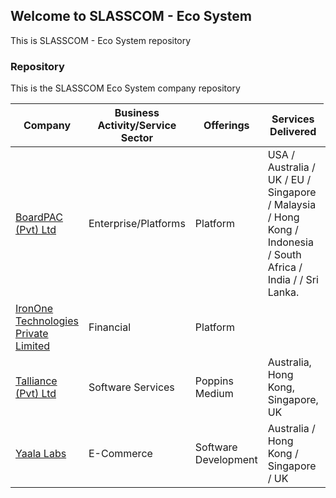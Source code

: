 ## Welcome to SLASSCOM - Eco System

This is SLASSCOM - Eco System repository

<div id="data-table" class="container mb-5">
    <div class="section-title col-lg-8 col-md-10 ml-auto mr-auto">
        <h3 class="mb-4 ">Repository</h3>
        <p>This is the SLASSCOM Eco System company repository</p>
    </div>
    <div class="example col-md-10 ml-auto mr-auto">
        <table class="table table-striped table-responsive">
            <thead>
                <tr>
                    <th>Company</th>
                    <th>Business Activity/Service Sector</th>
                    <th>Offerings</th>
                    <th>Services Delivered</th>
                </tr>
            </thead>
            <tbody>
                <tr>
                    <td><a href="https://www.boardpac.co" TARGET="_blank">BoardPAC (Pvt) Ltd</a></td>
                    <td>Enterprise/Platforms</td>
                    <td>Platform</td>
                    <td>USA / Australia / UK / EU / Singapore / Malaysia / Hong Kong / Indonesia / South Africa / India / / Sri Lanka.</td>
                </tr>
                <tr>
                    <td><a href="https://www.irononetech.com/" TARGET="_blank">IronOne Technologies Private Limited</a></td>
                    <td>Financial</td>
                    <td>Platform</td>
                    <td>&nbsp;</td>
                </tr>
                <tr>
                    <td><a href="www.talliance.com" TARGET="_blank">Talliance (Pvt) Ltd</a></td>
                    <td>Software Services</td>
                    <td>Poppins Medium</td>
                    <td>Australia, Hong Kong, Singapore, UK</td>
                    <td></td>
                </tr>
                <tr>
                    <td><a href="https://www.yaalalabs.com/" TARGET="_blank">Yaala Labs</a></td>
                    <td>E-Commerce</td>
                    <td>Software Development</td>
                    <td>Australia / Hong Kong / Singapore / UK</td>
                </tr>
            </tbody>
        </table>
    </div>
</div>

